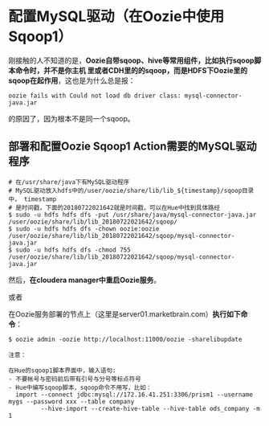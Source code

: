 配置MySQL驱动（在Oozie中使用Sqoop1）
================================================================================
刚接触的人不知道的是，**Oozie自带sqoop、hive等常用组件，比如执行sqoop脚本命令时，并不是你主机
里或者CDH里的的sqoop，而是HDFS下Oozie里的sqoop在起作用**，这也是为什么总是报：
```
oozie fails with Could not load db driver class: mysql-connector-java.jar
```
的原因了，因为根本不是同一个sqoop。

## 部署和配置Oozie Sqoop1 Action需要的MySQL驱动程序
```shell
# 在/usr/share/java下有MySQL驱动程序
# MySQL驱动放入hdfs中的/user/oozie/share/lib/lib_${timestamp}/sqoop目录中， timestamp
# 是时间戳，下面的20180722021642就是时间戳，可以在Hue中找到具体路经
$ sudo -u hdfs hdfs dfs -put /usr/share/java/mysql-connector-java.jar /user/oozie/share/lib/lib_20180722021642/sqoop/
$ sudo -u hdfs hdfs dfs -chown oozie:oozie /user/oozie/share/lib/lib_20180722021642/sqoop/mysql-connector-java.jar
$ sudo -u hdfs hdfs dfs -chmod 755 /user/oozie/share/lib/lib_20180722021642/sqoop/mysql-connector-java.jar
```
然后，**在cloudera manager中重启Oozie服务**。

或者

在Oozie服务部署的节点上（这里是server01.marketbrain.com）**执行如下命令**：
```shell
$ oozie admin -oozie http://localhost:11000/oozie -sharelibupdate
```
```
注意：

在Hue的sqoop1脚本界面中，输入语句:
- 不要帐号与密码前后带有引号与分号等标点符号
- Hue中编写sqoop脚本，sqoop命令不用写，比如：
  import --connect jdbc:mysql://172.16.41.251:3306/prism1 --username mygs --password xxx --table company
         --hive-import --create-hive-table --hive-table ods_company -m 1
```
